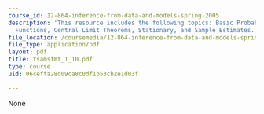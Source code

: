 ```yaml
---
course_id: 12-864-inference-from-data-and-models-spring-2005
description: 'This resource includes the following topics: Basic Probability, Characteristic
  Functions, Central Limit Theorems, Stationary, and Sample Estimates.'
file_location: /coursemedia/12-864-inference-from-data-and-models-spring-2005/06ceffa28d09ca8c0df1b53cb2e1d03f_tsamsfmt_1_10.pdf
file_type: application/pdf
layout: pdf
title: tsamsfmt_1_10.pdf
type: course
uid: 06ceffa28d09ca8c0df1b53cb2e1d03f

---
```

None